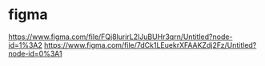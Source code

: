 # figma
https://www.figma.com/file/FQj8lurirL2lJuBUHr3qrn/Untitled?node-id=1%3A2
https://www.figma.com/file/7dCk1LEuekrXFAAKZdj2Fz/Untitled?node-id=0%3A1
